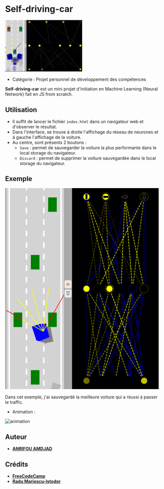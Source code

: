 # Self-driving-car

<img src="./data/logo.png" width="250" alt="logo-project">

* Catégorie : Projet personnel de développement des compétences

**Self-driving-car** est un mini projet d'initiation en Machine Learning (Neural Network) fait en JS from scratch.

## Utilisation

* Il suffit de lancer le fichier `index.html` dans un navigateur web et d'observer le résultat. 
* Dans l'interface, se trouve à droite l'affichage du réseau de neurones et à gauche l'affichage de la voiture.
* Au centre, sont présents 2 boutons : 
  * `Save` : permet de sauvegarder la voiture la plus performante dans le local storage du navigateur.
  * `Discard` : permet de supprimer la voiture sauvegardée dans le local storage du navigateur.

## Exemple

<img src="./data/frame.png" width="500" alt="exemple">

Dans cet exemple, j'ai sauvegardé la meilleure voiture qui a réussi à passer le traffic.

* Animation :

<img src="./data/example.gif" width="500" alt="animation">

## Auteur

* **[ANRIFOU AMDJAD](https://github.com/Maxiwere45)**

## Crédits

* **[FreeCodeCamp](https://www.freecodecamp.org/)**
* **[Radu Mariescu-Istodor](https://github.com/gniziemazity)**
